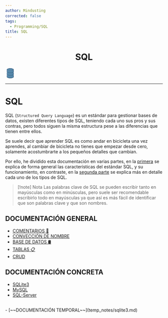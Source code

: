 ```yaml
---
author: Mindusting
corrected: false
tags:
  - Programming/SQL
title: SQL
---
```


<h1 align="center">SQL</h1>

![#logo](../img/db.png)

---

# SQL

SQL (`Structured Query Language`) es un estándar para gestionar bases de datos, existen diferentes tipos de SQL, teniendo cada uno sus pros y sus contras, pero todos siguen la misma estructura pese a las diferencias que tienen entre ellos.

Se suele decir que aprender SQL es como andar en bicicleta una vez aprendes, al cambiar de bicicleta no tienes que empezar desde cero, solamente acostumbrarte a los pequeños detalles que cambian.

Por ello, he dividido esta documentación en varias partes, en la [primera](#DOCUMENTACIÓN%20GENERAL) se explica de forma general las características del estándar SQL, y su funcionamiento, en contraste, en la [segunda parte](#DOCUMENTACIÓN%20CONCRETA) se explica más en detalle cada uno de los tipos de SQL.

> [!note] Nota
> Las palabras clave de SQL se pueden escribir tanto en mayúsculas como en minúsculas, pero suele ser recomendable escribirlo todo en mayúsculas ya que así es más fácil de identificar que son palabras clave y que son nombres.

## DOCUMENTACIÓN GENERAL

- [COMENTARIOS 💬](sql_comments.md)
- [CONVECCIÓN DE NOMBRE](sql_names_convection.md)
- [BASE DE DATOS 🛢](sql_db.md)
- [TABLAS 📋](sql_table.md)
- [CRUD](sql_crud.md)

## DOCUMENTACIÓN CONCRETA

- [SQLite3](sqlite3/SQLite3.md)
- [MySQL](mysql/mysql.md)
- [SQL-Server](sql_server/sql_server.md)
<br>
- [~~DOCUMENTACIÓN TEMPORAL~~](temp_notes/sqlite3.md)
